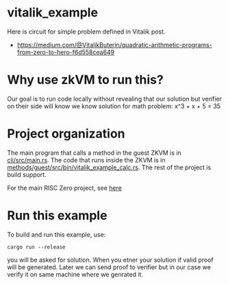 # vitalik_example

Here is circuit for simple problem defined in Vitalik post.

- https://medium.com/@VitalikButerin/quadratic-arithmetic-programs-from-zero-to-hero-f6d558cea649



# Why use zkVM to run this?

Our goal is to run code locally without revealing that our solution but verifier on their side will know we know solution for math problem: x^3 + x + 5 = 35

# Project organization

The main program that calls a method in the guest ZKVM is in [cli/src/main.rs](cli/src/main.rs). The code that runs inside the ZKVM is in [methods/guest/src/bin/vitalik_example_calc.rs](methods/guest/src/bin/vitalik_example_calc.rs). The rest of the project is build support.

For the main RISC Zero project, see [here](https://github.com/risc0/risc0)

# Run this example

To build and run this example, use:

```
cargo run --release
```

you will be asked for solution. When you etner your solution if valid proof will be generated. Later we can send proof to verifier but in our case we verify it on same machine where we genrated it. 

